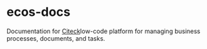 # ecos-docs
Documentation for [Citeck](https://www.citeck.ru/)low-code platform for managing business processes, documents, and tasks.
